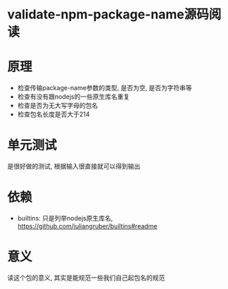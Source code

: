 # validate-npm-package-name源码阅读

# 原理

- 检查传输package-name参数的类型, 是否为空, 是否为字符串等
- 检查有没有跟nodejs的一些原生库名重复
- 检查是否为无大写字母的包名
- 检查包名长度是否大于214

# 单元测试

是很好做的测试, 根据输入很直接就可以得到输出

# 依赖

- builtins: 只是列举nodejs原生库名, https://github.com/juliangruber/builtins#readme

# 意义

读这个包的意义, 其实是能规范一些我们自己起包名的规范